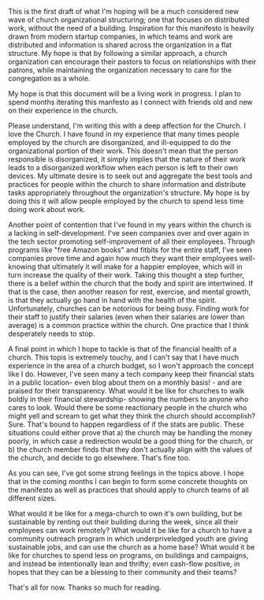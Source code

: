 This is the first draft of what I'm hoping will be a much considered new wave of church organizational structuring; one that focuses on distributed work, without the need of a building. Inspiration for this manifesto is heavily drawn from modern startup companies, in which teams and work are distributed and information is shared across the organization in a flat structure. My hope is that by following a similar approach, a church organization can encourage their pastors to focus on relationships with their patrons, while maintaining the organization necessary to care for the congregation as a whole.

My hope is that this document will be a living work in progress. I plan to spend months iterating this manfesto as I connect with friends old and new on their experience in the church.

Please understand, I'm writing this with a deep affection for the Church. I love the Church. I have found in my experience that many times people employed by the church are disorganized, and ill-equipped to do the organizational portion of their work. This doesn't mean that the person responsible is disorganized, it simply implies that the nature of their work leads to a disorganized workflow when each person is left to their own devices. My ultimate desire is to seek out and aggregate the best tools and practices for people within the church to share information and distribute tasks appropriately throughout the organization's structure. My hope is by doing this it will allow people employed by the church to spend less time doing work about work. 

Another point of contention that I've found in my years within the church is a lacking in self-development. I've seen companies over and over again in the tech sector promoting self-improvement of all their employees. Through programs like "free Amazon books" and fitbits for the entire staff, I've seen companies prove time and again how much they want their employees well- knowing that ultimately it will make for a happier employee, which will in turn increase the quality of their work. Taking this thought a step further, there is a belief within the church that the body and spirit are intertwined. If that is the case, then another reason for rest, exercise, and mental growth, is that they actually go hand in hand with the health of the spirit. Unfortunately, churches can be notorious for being busy. Finding work for their staff to justify their salaries (even when their salaries are lower than average) is a common practice within the church. One practice that I think desperately needs to stop.

A final point in which I hope to tackle is that of the financial health of a church. This topis is extremely touchy, and I can't say that I have much experience in the area of a church budget, so I won't approach the concept like I do. However, I've seen many a tech company keep their financial stats in a public location- even blog about them on a monthly basis! - and are praised for their transparency. What would it be like for churches to walk boldly in their financial stewardship- showing the numbers to anyone who cares to look. Would there be some reactionary people in the church who might yell and scream to get what they think the church should accomplish? Sure. That's bound to happen regardless of if the stats are public. These situations could either prove that a) the church may be handling the money poorly, in which case a redirection would be a good thing for the church, or b) the church member finds that they don't actually align with the values of the church, and decide to go elsewhere. That's fine too.


As you can see, I've got some strong feelings in the topics above. I hope that in the coming months I can begin to form some concrete thoughts on the manifesto as well as practices that should apply to church teams of all different sizes.

What would it be like for a mega-church to own it's own building, but be sustainable by renting out their building during the week, since all their employees can work remotely? What would it be like for a church to have a community outreach program in which underpriveledged youth are giving sustainable jobs, and can use the church as a home base? What would it be like for churches to spend less on programs, on buildings and campaigns, and instead be intentionally lean and thrifty; even cash-flow positive, in hopes that they can be a blessing to their community and their teams?

That's all for now. Thanks so much for reading.
